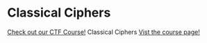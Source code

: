 # Classical Ciphers

[Check out our CTF Course!](https://academy.hoppersroppers.org/mod/page/view.php?id=608)
Classical Ciphers
[Vist the course page!](https://academy.hoppersroppers.org/mod/page/view.php?id=608)
